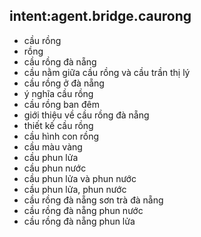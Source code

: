 ## intent:agent.bridge.caurong
- cầu rồng
- rồng
- cầu rồng đà nẵng
- cầu nằm giữa cầu rồng và cầu trần thị lý
- cầu rồng ở đà nẵng
- ý nghĩa cầu rồng
- cầu rồng ban đêm
- giới thiệu về cầu rồng đà nẵng
- thiết kế cầu rồng
- cầu hình con rồng
- cầu màu vàng
- cầu phun lửa
- cầu phun nước
- cầu phun lửa và phun nước
- cầu phun lửa, phun nước
- cầu rồng đà nẵng sơn trà đà nẵng
- cầu rồng đà nẵng phun nước
- cầu rồng đà nẵng phun lửa
